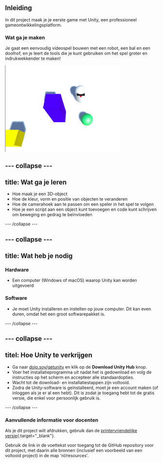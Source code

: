 ## Inleiding

In dit project maak je je eerste game met Unity, een professioneel gameontwikkelingsplatform.

### Wat ga je maken

Je gaat een eenvoudig videospel bouwen met een robot, een bal en een doolhof, en je leert de tools die je kunt gebruiken om het spel groter en indrukwekkender te maken!

![Een spel waarbij de robot de bal in de gele zone (doelvlak) moet krijgen](images/step1_gameScreenshot.png)

--- collapse ---
---
title: Wat ga je leren
---

+ Hoe maak je een 3D-object
+ Hoe de kleur, vorm en positie van objecten te veranderen
+ Hoe de camerahoek aan te passen om een speler in het spel te volgen
+ Hoe je een script aan een object kunt toevoegen en code kunt schrijven om beweging en gedrag te beïnvloeden

--- /collapse ---

--- collapse ---
---
title: Wat heb je nodig
---

### Hardware

+ Een computer (Windows of macOS) waarop Unity kan worden uitgevoerd

### Software

+ Je moet Unity installeren en instellen op jouw computer. Dit kan even duren, omdat het een groot softwarepakket is.

--- /collapse ---

--- collapse ---
---
titel: Hoe Unity te verkrijgen
---

+ Ga naar [dojo.soy/getunity](http://dojo.soy/getunity) en klik op de **Download Unity Hub** knop.
+ Voer het installatieprogramma uit nadat het is gedownload en volg de instructies op het scherm en accepteer alle standaardopties.
+ Wacht tot de download- en installatiestappen zijn voltooid.
+ Zodra de Unity-software is geïnstalleerd, moet je een account maken (of inloggen als je er al een hebt). Dit is zodat je toegang hebt tot de gratis versie, die enkel voor persoonlijk gebruik is.

--- /collapse ---

### Aanvullende informatie voor docenten

Als je dit project wilt afdrukken, gebruik dan de [printervriendelijke versie](https://projects.raspberrypi.org/en/projects/project-name/print){:target="_blank"}.

Gebruik de link in de voettekst voor toegang tot de GitHub repository voor dit project, met daarin alle bronnen (inclusief een voorbeeld van een voltooid project) in de map 'nl/resources'.